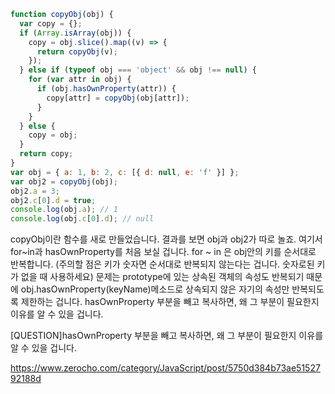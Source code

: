 
```js
function copyObj(obj) {
  var copy = {};
  if (Array.isArray(obj)) {
    copy = obj.slice().map((v) => {
      return copyObj(v);
    });
  } else if (typeof obj === 'object' && obj !== null) {
    for (var attr in obj) {
      if (obj.hasOwnProperty(attr)) {
        copy[attr] = copyObj(obj[attr]);
      }
    }
  } else {
    copy = obj;
  }
  return copy;
}
var obj = { a: 1, b: 2, c: [{ d: null, e: 'f' }] };
var obj2 = copyObj(obj);
obj2.a = 3;
obj2.c[0].d = true;
console.log(obj.a); // 1
console.log(obj.c[0].d); // null
```

copyObj이란 함수를 새로 만들었습니다. 결과를 보면 obj과 obj2가 따로 놀죠. 여기서 for~in과 hasOwnProperty를 처음 보실 겁니다. for ~ in 은 obj안의 키를 순서대로 반복합니다. (주의할 점은 키가 숫자면 순서대로 반복되지 않는다는 겁니다. 숫자로된 키가 없을 때 사용하세요) 문제는 prototype에 있는 상속된 객체의 속성도 반복되기 때문에 obj.hasOwnProperty(keyName)메소드로 상속되지 않은 자기의 속성만 반복되도록 제한하는 겁니다. hasOwnProperty 부분을 빼고 복사하면, 왜 그 부분이 필요한지 이유를 알 수 있을 겁니다.

[QUESTION]hasOwnProperty 부분을 빼고 복사하면, 왜 그 부분이 필요한지 이유를 알 수 있을 겁니다.

https://www.zerocho.com/category/JavaScript/post/5750d384b73ae5152792188d